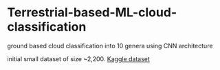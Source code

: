 # Terrestrial-based-ML-cloud-classification
ground based cloud classification into 10 genera using CNN architecture 

initial small dataset of size ~2,200. [Kaggle dataset](https://www.kaggle.com/c/cloud-classification)
